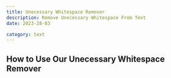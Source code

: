 ```yaml
---
title: Unecessary Whitespace Remover
description: Remove Unecessary Whitespace From Text
date: 2023-28-03

category: text
---
```


## How to Use Our Unecessary Whitespace Remover